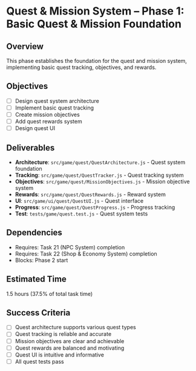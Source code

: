 # Quest & Mission System – Phase 1: Basic Quest & Mission Foundation

## Overview
This phase establishes the foundation for the quest and mission system, implementing basic quest tracking, objectives, and rewards.

## Objectives
- [ ] Design quest system architecture
- [ ] Implement basic quest tracking
- [ ] Create mission objectives
- [ ] Add quest rewards system
- [ ] Design quest UI

## Deliverables
- **Architecture**: `src/game/quest/QuestArchitecture.js` - Quest system foundation
- **Tracking**: `src/game/quest/QuestTracker.js` - Quest tracking system
- **Objectives**: `src/game/quest/MissionObjectives.js` - Mission objective system
- **Rewards**: `src/game/quest/QuestRewards.js` - Reward system
- **UI**: `src/game/ui/quest/QuestUI.js` - Quest interface
- **Progress**: `src/game/quest/QuestProgress.js` - Progress tracking
- **Test**: `tests/game/quest.test.js` - Quest system tests

## Dependencies
- Requires: Task 21 (NPC System) completion
- Requires: Task 22 (Shop & Economy System) completion
- Blocks: Phase 2 start

## Estimated Time
1.5 hours (37.5% of total task time)

## Success Criteria
- [ ] Quest architecture supports various quest types
- [ ] Quest tracking is reliable and accurate
- [ ] Mission objectives are clear and achievable
- [ ] Quest rewards are balanced and motivating
- [ ] Quest UI is intuitive and informative
- [ ] All quest tests pass 